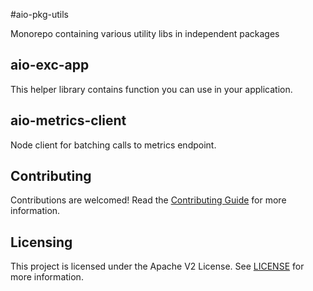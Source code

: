 #aio-pkg-utils

Monorepo containing various utility libs in independent packages

## aio-exc-app
This helper library contains function you can use in your application.

## aio-metrics-client
Node client for batching calls to metrics endpoint.



## Contributing

Contributions are welcomed! Read the [Contributing Guide](./.github/CONTRIBUTING.md) for more information.

## Licensing

This project is licensed under the Apache V2 License. See [LICENSE](LICENSE) for more information.
